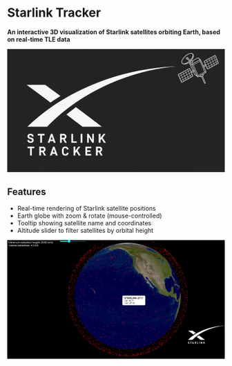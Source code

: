 # Starlink Tracker
**An interactive 3D visualization of Starlink satellites orbiting Earth, based on real-time TLE data**

<p align="center">
  <img src="starlink.png"/>
</p>

## Features

- Real-time rendering of Starlink satellite positions
- Earth globe with zoom & rotate (mouse-controlled)
- Tooltip showing satellite name and coordinates
- Altitude slider to filter satellites by orbital height

<p align="center">
  <img src="starlinkss.png" alt="StarlinkTrackerS">
</p>
